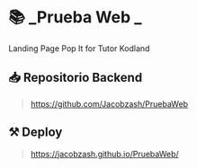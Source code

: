 # 📚 _Prueba Web _
Landing Page Pop It for Tutor Kodland

## 📥 Repositorio Backend

> https://github.com/Jacobzash/PruebaWeb


## ⚒ Deploy

> https://jacobzash.github.io/PruebaWeb/
